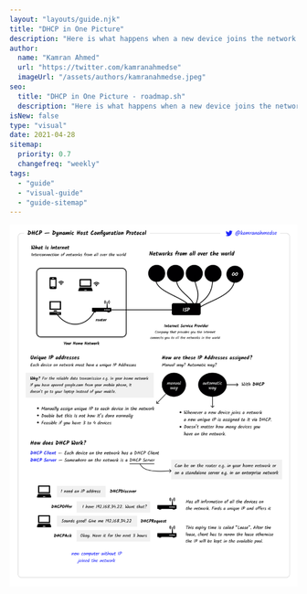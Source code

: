 ```yaml
---
layout: "layouts/guide.njk"
title: "DHCP in One Picture"
description: "Here is what happens when a new device joins the network."
author:
  name: "Kamran Ahmed"
  url: "https://twitter.com/kamranahmedse"
  imageUrl: "/assets/authors/kamranahmedse.jpeg"
seo:
  title: "DHCP in One Picture - roadmap.sh"
  description: "Here is what happens when a new device joins the network."
isNew: false
type: "visual"
date: 2021-04-28
sitemap:
  priority: 0.7
  changefreq: "weekly"
tags:
  - "guide"
  - "visual-guide"
  - "guide-sitemap"
---
```


[![](/assets/guides/dhcp.png)](/assets/guides/dhcp.png)

